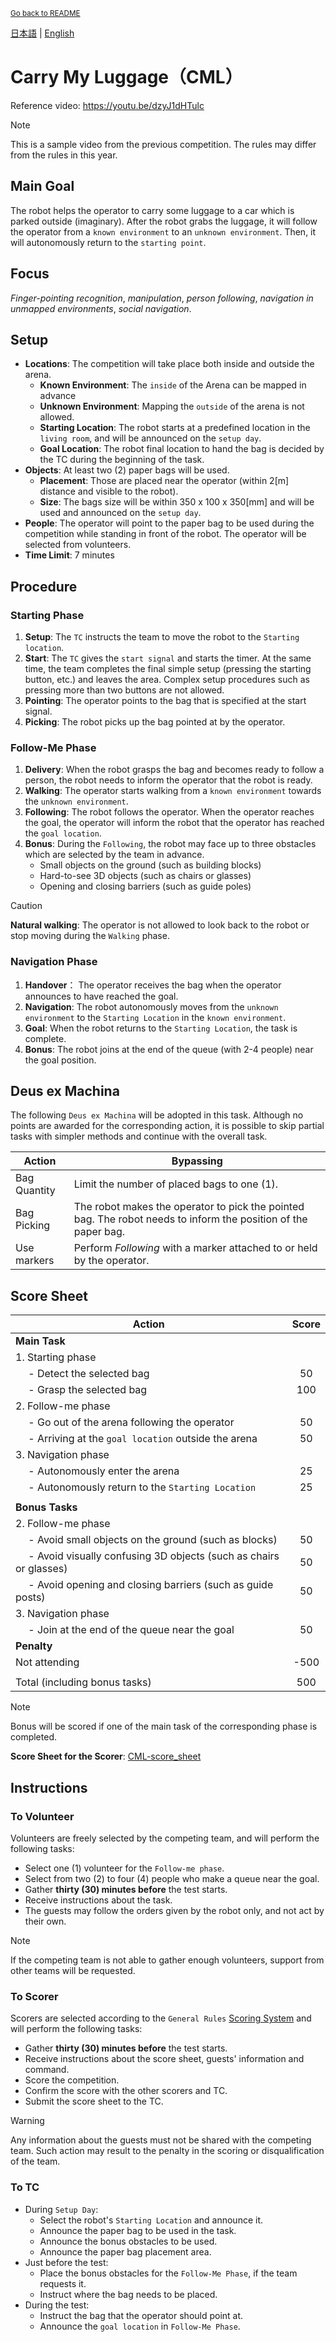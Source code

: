 <sub>[Go back to README](../../README_en.md)</sub>

[日本語](./cml_ja.md) | [English](./cml_en.md) 

# Carry My Luggage（CML）

Reference video: https://youtu.be/dzyJ1dHTulc

> [!NOTE]  
> This is a sample video from the previous competition. The rules may differ from the rules in this year.


## Main Goal

The robot helps the operator to carry some luggage to a car which is parked outside (imaginary).
After the robot grabs the luggage, it will follow the operator from a `known environment` to an `unknown environment`.
Then, it will autonomously return to the `starting point`.


## Focus

*Finger-pointing recognition*, *manipulation*, *person following*, *navigation in unmapped environments*, *social navigation*.


## Setup

- **Locations**: The competition will take place both inside and outside the arena.
  - **Known Environment**: The `inside` of the Arena can be mapped in advance 
  - **Unknown Environment**: Mapping the `outside` of the arena is not allowed.
  - **Starting Location**: The robot starts at a predefined location in the `living room`, and will be announced on the `setup day`.
  - **Goal Location**: The robot final location to hand the bag is decided by the TC during the beginning of the task.
- **Objects**: At least two (2) paper bags will be used.
  - **Placement**: Those are placed near the operator (within 2\[m\] distance and visible to the robot).
  - **Size**: The bags size will be within 350 x 100 x 350\[mm\] and will be used and announced on the `setup day`.
- **People**: The operator will point to the paper bag to be used during the competition while standing in front of the robot. The operator will be selected from volunteers.
- **Time Limit**: 7 minutes


## Procedure

### Starting Phase

1. **Setup**: The `TC` instructs the team to move the robot to the `Starting location`.
2. **Start**: The `TC` gives the `start signal` and starts the timer. At the same time, the team completes the final simple setup (pressing the starting button, etc.) and leaves the area. Complex setup procedures such as pressing more than two buttons are not allowed.
3. **Pointing**: The operator points to the bag that is specified at the start signal.
4. **Picking**: The robot picks up the bag pointed at by the operator.

### Follow-Me Phase

1. **Delivery**: When the robot grasps the bag and becomes ready to follow a person, the robot needs to inform the operator that the robot is ready.
2. **Walking**: The operator starts walking from a `known environment` towards the `unknown environment`.
3. **Following**: The robot follows the operator. When the operator reaches the goal, the operator will inform the robot that the operator has reached the `goal location`.
4. **Bonus**: During the `Following`, the robot may face up to three obstacles which are selected by the team in advance.
    - Small objects on the ground (such as building blocks)
    - Hard-to-see 3D objects (such as chairs or glasses)
    - Opening and closing barriers (such as guide poles)

> [!CAUTION]
> **Natural walking**: The operator is not allowed to look back to the robot or stop moving during the `Walking` phase.

### Navigation Phase

1. **Handover**： The operator receives the bag when the operator announces to have reached the goal.
2. **Navigation**: The robot autonomously moves from the `unknown environment` to the `Starting Location` in the `known environment`.
3. **Goal**: When the robot returns to the `Starting Location`, the task is complete.
4. **Bonus**: The robot joins at the end of the queue (with 2-4 people) near the goal position.


## Deus ex Machina

The following `Deus ex Machina` will be adopted in this task.
Although no points are awarded for the corresponding action, it is possible to skip partial tasks with simpler methods and continue with the overall task.

| Action | Bypassing |
| --- | --- |
| Bag Quantity | Limit the number of placed bags to one (1). |
| Bag Picking  | The robot makes the operator to pick the pointed bag. The robot needs to inform the position of the paper bag. |
| Use markers  | Perform *Following* with a marker attached to or held by the operator. |


## Score Sheet

| Action | Score |
| --- | :---: |
| **Main Task** |  |
| 1. Starting phase | |
| &emsp; - Detect the selected bag | 50 |
| &emsp; - Grasp the selected bag  | 100 |
| 2. Follow-me phase | |
| &emsp; - Go out of the arena following the operator        | 50 |
| &emsp; - Arriving at the `goal location` outside the arena | 50 |
| 3. Navigation phase | |
| &emsp; - Autonomously enter the arena                   | 25 |
| &emsp; - Autonomously return to the `Starting Location` | 25 |
|  |  |
| **Bonus Tasks** |  |
| 2. Follow-me phase | |
| &emsp; - Avoid small objects on the ground (such as blocks)              | 50 |
| &emsp; - Avoid visually confusing 3D objects (such as chairs or glasses) | 50 |
| &emsp; - Avoid opening and closing barriers (such as guide posts)        | 50 |
| 3. Navigation phase | |
| &emsp; - Join at the end of the queue near the goal | 50 |
| **Penalty** |  |
| Not attending | -500 |
|  |  |
| Total (including bonus tasks) | 500 |

> [!NOTE]
> Bonus will be scored if one of the main task of the corresponding phase is completed.

**Score Sheet for the Scorer**: [CML-score_sheet](./doc/RCJ2024_OPL_CML-score_sheet.pdf)


## Instructions

### To Volunteer

Volunteers are freely selected by the competing team, and will perform the following tasks:

- Select one (1) volunteer for the `Follow-me phase`.
- Select from two (2) to four (4) people who make a queue near the goal.
- Gather **thirty (30) minutes before** the test starts.
- Receive instructions about the task.
- The guests may follow the orders given by the robot only, and not act by their own.

> [!NOTE]
> If the competing team is not able to gather enough volunteers,
support from other teams will be requested.

### To Scorer

Scorers are selected according to the `General Rules` [Scoring System](./gr_en.md#scoring-system) and will perform the following tasks:

- Gather **thirty (30) minutes before** the test starts.
- Receive instructions about the score sheet, guests' information and command.
- Score the competition.
- Confirm the score with the other scorers and TC.
- Submit the score sheet to the TC.

> [!WARNING]
> Any information about the guests must not be shared with the competing team.
Such action may result to the penalty in the scoring or disqualification of the team.

### To TC

- During `Setup Day`:
  - Select the robot's `Starting Location` and announce it.
  - Announce the paper bag to be used in the task.
  - Announce the bonus obstacles to be used.
  - Announce the paper bag placement area.
- Just before the test:
  - Place the bonus obstacles for the `Follow-Me Phase`, if the team requests it.
  - Instruct where the bag needs to be placed.
- During the test:
  - Instruct the bag that the operator should point at.
  - Announce the `goal location` in `Follow-Me Phase`.
